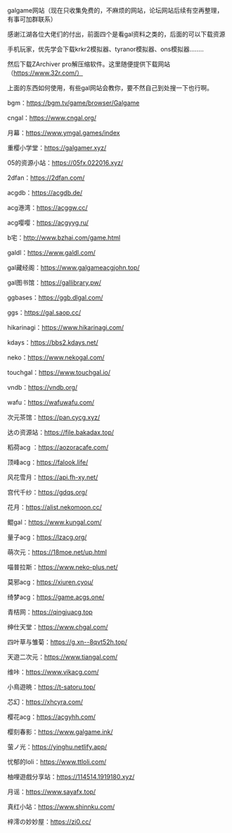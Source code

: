 galgame网站（现在只收集免费的，不麻烦的网站，论坛网站后续有空再整理，有事可加群联系）

感谢江湖各位大佬们的付出，前面四个是看gal资料之类的，后面的可以下载资源

手机玩家，优先学会下载krkr2模拟器、tyranor模拟器、ons模拟器........

然后下载ZArchiver pro解压缩软件。这里随便提供下载网站（https://www.32r.com/）

上面的东西如何使用，有些gal网站会教你，要不然自己到处搜一下也行啊。

bgm：https://bgm.tv/game/browser/Galgame

cngal：https://www.cngal.org/	

月幕：https://www.ymgal.games/index

重樱小学堂：https://galgamer.xyz/

05的资源小站：https://05fx.022016.xyz/	

2dfan：https://2dfan.com/

acgdb：https://acgdb.de/

acg港湾：https://acggw.cc/	

acg嘤嘤：https://acgyyg.ru/

b宅：http://www.bzhai.com/game.html	

galdl：https://www.galdl.com/	

gal藏经阁：https://www.galgameacgjohn.top/	

gal图书馆：https://gallibrary.pw/	

ggbases：https://ggb.dlgal.com/

ggs：https://gal.saop.cc/	

hikarinagi：https://www.hikarinagi.com/	

kdays：https://bbs2.kdays.net/	

neko：https://www.nekogal.com/	

touchgal：https://www.touchgal.io/ 

vndb：https://vndb.org/

wafu：https://wafuwafu.com/

次元茶馆：https://pan.cycg.xyz/

达の资源站：https://file.bakadax.top/	

稻荷acg	：https://aozoracafe.com/

顶峰acg：https://falook.life/	

风花雪月：https://api.fh-xy.net/	

宫代千纱：https://gdqs.org/	

花月：https://alist.nekomoon.cc/	

鲲gal：https://www.kungal.com/	

量子acg：https://lzacg.org/

萌次元：https://18moe.net/up.html	

喵普拉斯：https://www.neko-plus.net/

莫邪acg：https://xiuren.cyou/	

绮梦acg：https://game.acgs.one/

青桔网：https://qingjuacg.top	

绅仕天堂：https://www.chgal.com/	

四叶草与雏菊：https://g.xn--8qvt52h.top/

天遊二次元：https://www.tiangal.com/

维咔：https://www.vikacg.com/

小鳥遊暁：https://t-satoru.top/

芯幻：https://xhcyra.com/	

樱花acg：https://acgyhh.com/	

樱刻春影：https://www.galgame.ink/	

萤ノ光：https://yinghu.netlify.app/	

忧郁的loli：https://www.ttloli.com/	

柚哩遊戲分享站：https://114514.1919180.xyz/

月谣：https://www.sayafx.top/	

真红小站：https://www.shinnku.com/	

梓澪の妙妙屋：https://zi0.cc/
